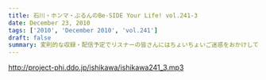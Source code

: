 ```yaml
---
title: 石川・ホンマ・ぶるんのBe-SIDE Your Life! vol.241-3
date: December 23, 2010
tags: ['2010', 'December 2010', 'vol.241']
draft: false
summary: 変則的な収録・配信予定でリスナーの皆さんにはちょいちょいご迷惑をおかけしております。はてさて、石川サンはちょいと遠くへと出張予定のようですが一体～～～NAMAE
---
```


http://project-phi.ddo.jp/ishikawa/ishikawa241_3.mp3